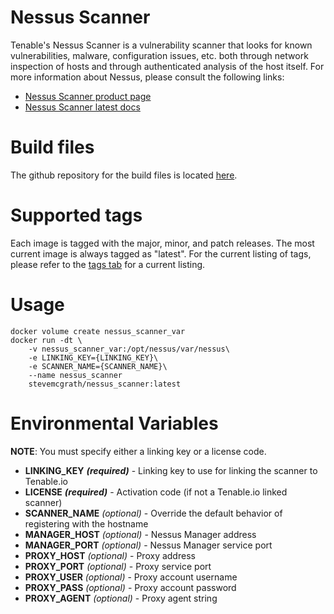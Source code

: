 # Nessus Scanner

Tenable's Nessus Scanner is a vulnerability scanner that looks for known vulnerabilities, malware, configuration issues, etc. both through network inspection of hosts and through authenticated analysis of the host itself.  For more information about Nessus, please consult the following links:

* [Nessus Scanner product page](http://www.tenable.com/products/nessus-vulnerability-scanner)
* [Nessus Scanner latest docs](https://docs.tenable.com/nessus/Content/GettingStarted.htm)

# Build files

The github repository for the build files is located [here](https://github.com/stevemcgrath/docker-nessus_scanner).

# Supported tags

Each image is tagged with the major, minor, and patch releases.  The most current image is always tagged as "latest".  For the current listing of tags, please refer to the [tags tab](https://hub.docker.com/r/stevemcgrath/nessus_scanner/tags/) for a current listing.

# Usage

```
docker volume create nessus_scanner_var
docker run -dt \
    -v nessus_scanner_var:/opt/nessus/var/nessus\
    -e LINKING_KEY={LINKING_KEY}\
    -e SCANNER_NAME={SCANNER_NAME}\
    --name nessus_scanner
    stevemcgrath/nessus_scanner:latest
```

# Environmental Variables

**NOTE**: You must specify either a linking key or a license code.

* **LINKING_KEY** _**(required)**_ - Linking key to use for linking the scanner to Tenable.io
* **LICENSE** _**(required)**_ - Activation code (if not a Tenable.io linked scanner)
* **SCANNER_NAME** _(optional)_ - Override the default behavior of registering with the hostname
* **MANAGER_HOST** _(optional)_ - Nessus Manager address
* **MANAGER_PORT** _(optional)_ - Nessus Manager service port
* **PROXY_HOST** _(optional)_ - Proxy address
* **PROXY_PORT** _(optional)_ - Proxy service port 
* **PROXY_USER** _(optional)_ - Proxy account username
* **PROXY_PASS** _(optional)_ - Proxy account password
* **PROXY_AGENT** _(optional)_ - Proxy agent string